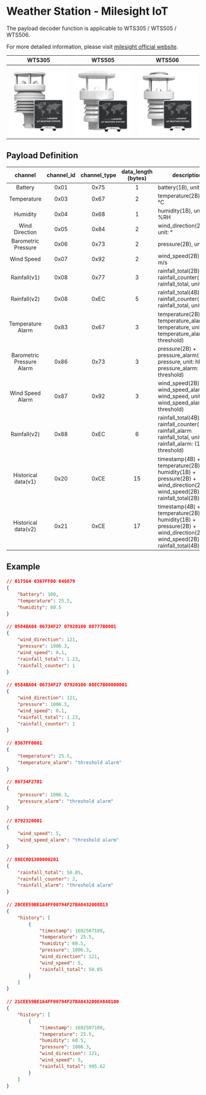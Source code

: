# Weather Station - Milesight IoT

The payload decoder function is applicable to WTS305 / WTS505 / WTS506.

For more detailed information, please visit [milesight official website](https://www.milesight-iot.com).

|        WTS305         |        WTS505         |        WTS506         |
| :-------------------: | :-------------------: | :-------------------: |
| ![WTS305](WTS305.png) | ![WTS505](WTS505.png) | ![WTS506](WTS506.png) |

## Payload Definition

|          channel          | channel_id | channel_type | data_length (bytes) | description                                                                                                                |
| :-----------------------: | :--------: | :----------: | :-----------------: | -------------------------------------------------------------------------------------------------------------------------- |
|          Battery          |    0x01    |     0x75     |          1          | battery(1B), unit: %                                                                                                       |
|        Temperature        |    0x03    |     0x67     |          2          | temperature(2B), unit: ℃                                                                                                   |
|         Humidity          |    0x04    |     0x68     |          1          | humidity(1B), unit: %RH                                                                                                    |
|      Wind Direction       |    0x05    |     0x84     |          2          | wind_direction(2B), unit: °                                                                                                |
|    Barometric Pressure    |    0x06    |     0x73     |          2          | pressure(2B), unit: hPa                                                                                                    |
|        Wind Speed         |    0x07    |     0x92     |          2          | wind_speed(2B), unit: m/s                                                                                                  |
|       Rainfall(v1)        |    0x08    |     0x77     |          3          | rainfall_total(2B) + rainfall_counter(1B)<br/>rainfall_total, unit: mm                                                     |
|       Rainfall(v2)        |    0x08    |     0xEC     |          5          | rainfall_total(4B) + rainfall_counter(1B)<br/>rainfall_total, unit: mm                                                     |
|     Temperature Alarm     |    0x83    |     0x67     |          3          | temperature(2B) + temperature_alarm(1B)<br/>temperature, unit: ℃<br/>temperature_alarm: (1: threshold)                     |
| Barometric Pressure Alarm |    0x86    |     0x73     |          3          | pressure(2B) + pressure_alarm(1B)<br/>pressure, unit: hPa<br/>pressure_alarm: (1: threshold)                               |
|     Wind Speed Alarm      |    0x87    |     0x92     |          3          | wind_speed(2B) + wind_speed_alarm<br/>wind_speed, unit: m/s<br/>wind_speed_alarm: (1: threshold)                           |
|       Rainfall(v2)        |    0x88    |     0xEC     |          6          | rainfall_total(4B) + rainfall_counter(1B) + rainfall_alarm<br/>rainfall_total, unit: mm<br/>rainfall_alarm: (1: threshold) |
|    Historical data(v1)    |    0x20    |     0xCE     |         15          | timestamp(4B) + temperature(2B) + humidity(1B) + pressure(2B) + wind_direction(2B) + wind_speed(2B) + rainfall_total(2B)   |
|    Historical data(v2)    |    0x21    |     0xCE     |         17          | timestamp(4B) + temperature(2B) + humidity(1B) + pressure(2B) + wind_direction(2B) + wind_speed(2B) + rainfall_total(4B)   |

## Example

```json
// 017564 0367FF00 046879 
{
    "battery": 100,
    "temperature": 25.5,
    "humidity": 60.5
}

// 0584BA04 06734F27 07920100 08777B0001
{
    "wind_direction": 121,
    "pressure": 1006.3,
    "wind_speed": 0.1,
    "rainfall_total": 1.23,
    "rainfall_counter": 1
}

// 0584BA04 06734F27 07920100 08EC7B00000001 
{
    "wind_direction": 121,
    "pressure": 1006.3,
    "wind_speed": 0.1,
    "rainfall_total": 1.23,
    "rainfall_counter": 1
}

// 8367FF0001 
{
    "temperature": 25.5,
    "temperature_alarm": "threshold alarm"
}

// 86734F2701
{
    "pressure": 1006.3,
    "pressure_alarm": "threshold alarm"
}

// 8792320001
{
    "wind_speed": 5,
    "wind_speed_alarm": "threshold alarm"
}

// 88EC8D1300000201 
{
    "rainfall_total": 50.05,
    "rainfall_counter": 2,
    "rainfall_alarm": "threshold alarm"
}

// 20CEE59BE164FF00794F27BA0432008D13
{
    "history": [
        {
            "timestamp": 1692507109,
            "temperature": 25.5,
            "humidity": 60.5,
            "pressure": 1006.3,
            "wind_direction": 121,
            "wind_speed": 5,
            "rainfall_total": 50.05
        }
    ]
}

// 21CEE59BE164FF00794F27BA043200EA840100
{
    "history": [
        {
            "timestamp": 1692507109,
            "temperature": 25.5,
            "humidity": 60.5,
            "pressure": 1006.3,
            "wind_direction": 121,
            "wind_speed": 5,
            "rainfall_total": 995.62
        }
    ]
}
```
